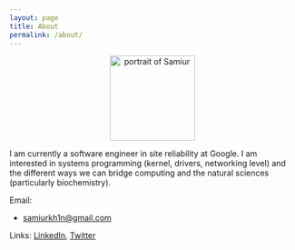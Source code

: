 ```yaml
---
layout: page
title: About
permalink: /about/
---
```


<div style="text-align:center">
<img id="portrait" src="{{site.url}}/assets/images/portrait.jpg" width="150" 
align="middle" alt="portrait of Samiur">
</div>

I am currently a software engineer in site reliability at Google.
I am interested in systems programming (kernel, drivers, networking
level) and the different ways we can bridge computing and the natural sciences
(particularly biochemistry).

Email:
- samiurkh1n@gmail.com

Links: [LinkedIn](https://www.linkedin.com/in/samiurkhan/), [Twitter](https://twitter.com/samiurkh1n)
